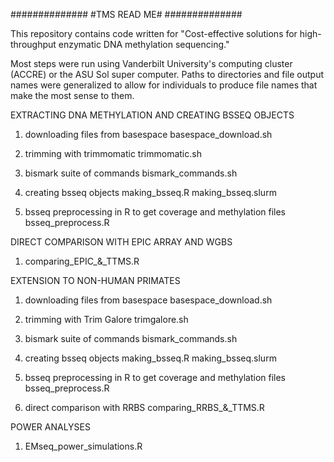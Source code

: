 ##############
#TMS READ ME#
##############

This repository contains code written for "Cost-effective solutions for high-throughput enzymatic DNA methylation sequencing."

Most steps were run using Vanderbilt University's computing cluster (ACCRE) or the ASU Sol super computer. Paths to directories and file output names were generalized to allow for individuals to produce file names that make the most sense to them. 


EXTRACTING DNA METHYLATION AND CREATING BSSEQ OBJECTS
1. downloading files from basespace
	basespace_download.sh

2. trimming with trimmomatic
	trimmomatic.sh

3. bismark suite of commands
	bismark_commands.sh

4. creating bsseq objects
	making_bsseq.R
	making_bsseq.slurm

5. bsseq preprocessing in R to get coverage and methylation files
	bsseq_preprocess.R


DIRECT COMPARISON WITH EPIC ARRAY AND WGBS
1. comparing_EPIC_&_TTMS.R


EXTENSION TO NON-HUMAN PRIMATES
1. downloading files from basespace
	basespace_download.sh

2. trimming with Trim Galore
	trimgalore.sh

3. bismark suite of commands
	bismark_commands.sh

4. creating bsseq objects
	making_bsseq.R
	making_bsseq.slurm

5. bsseq preprocessing in R to get coverage and methylation files
	bsseq_preprocess.R

6. direct comparison with RRBS
	comparing_RRBS_&_TTMS.R

POWER ANALYSES
1. EMseq_power_simulations.R
